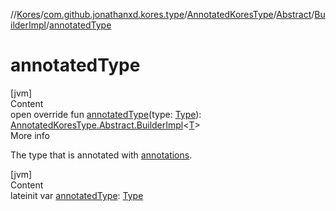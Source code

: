 //[Kores](../../../../index.md)/[com.github.jonathanxd.kores.type](../../../index.md)/[AnnotatedKoresType](../../index.md)/[Abstract](../index.md)/[BuilderImpl](index.md)/[annotatedType](annotated-type.md)



# annotatedType  
[jvm]  
Content  
open override fun [annotatedType](annotated-type.md)(type: [Type](https://docs.oracle.com/javase/8/docs/api/java/lang/reflect/Type.html)): [AnnotatedKoresType.Abstract.BuilderImpl](index.md)<[T](index.md)>  
More info  


The type that is annotated with [annotations](annotations.md).

  


[jvm]  
Content  
lateinit var [annotatedType](annotated-type.md): [Type](https://docs.oracle.com/javase/8/docs/api/java/lang/reflect/Type.html)  



